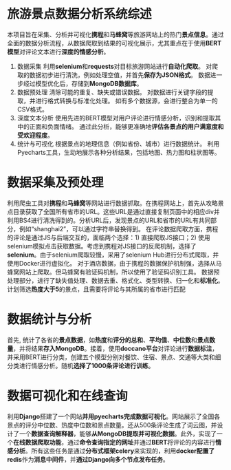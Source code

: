 # 旅游景点数据分析系统综述
本项目旨在采集、分析并可视化**携程**和**马蜂窝**等旅游网站上的热门**景点信息**。通过全面的数据分析流程，从数据爬取到结果的可视化展示，尤其重点在于使用**BERT模型**对评论文本进行**深度的情感分析**。

1. 数据采集
利用**selenium**和**requests**对目标旅游网站进行**自动化爬取**。
对爬取的数据初步进行清洗，例如处理空值，并首先**保存为JSON格式**。
数据进一步经过模型优化后，存储到**MongoDB数据库**。
2. 数据预处理
清除可能的重复、缺失或错误数据。
对数据进行关键字段的提取，并进行格式转换与标准化处理。
如有多个数据源，会进行整合为单一的CSV格式。
3. 深度文本分析
使用先进的BERT模型对用户评论进行情感分析，识别和提取其中的正面和负面情绪。
通过此分析，能够更准确地**评估各景点的用户满意度和受欢迎程度**。
4. 统计与可视化
根据景点的地理信息（例如省份、城市）进行数据统计。
利用Pyecharts工具，生动地展示各种分析结果，包括地图、热力图和柱状图等。

# 数据采集及预处理
利用爬虫工具对**携程**和**马蜂窝**等网站进行数据抓取。在携程网站上，首先从攻略景点目录获取了全国所有省市的URL。这些URL是通过直接复制页面中的相应div并利用BS4进行清洗得到的。分析URL后，发现景点的URL和省市的URL有共同部分，例如“shanghai2”，可以通过字符串替换得到。
在评论数据爬取方面，携程的评论是通过JS与后端交互的，面临两个选择：1) 直接爬取JS接口；2) 使用selenium模拟点击获取数据。考虑到携程对JS接口的反爬机制，选择了**selenium**。由于selenium爬取较慢，采用了selenium Hub进行分布式爬取，并使用Docker进行虚拟化。
对于酒店数据，由于携程的数据保护机制强，选择从马蜂窝网站上爬取。但马蜂窝有验证码机制，所以使用了验证码识别工具。
数据预处理部分，进行了缺失值处理、数据去重、格式化、类型转换、归一化和**标准化**。计划筛选**热度大于5**的景点，且需要将评论与其所属的省市进行匹配

# 数据统计与分析
首先, 统计了各省的**景点数据**，如**热度**和**评分的总和**、**平均值**、**中位数**和**景点数量**，并将结果**存入MongoDB**。接着，使用**doccano平台**对评论进行**数据标注**，并采用BERT进行分类，创建五个模型分别对餐饮、住宿、景点、交通等大类和细分类进行情感分析。随机**选择了1000条评论进行训练**。

# 数据可视化和在线查询
利用**Django**搭建了一个网站**并用pyecharts完成数据可视化**。网站展示了全国各景点的评分中位数、热度中位数和景点数量。还从500条评论生成了词云图，并设计了一个**数据查询解释器**，能够**从MongoDB提取并可视化数据**。此外，实现了一个**在线数据爬取功能**，通过**命令查询指定的网址**并通过**BERT**将评论的内容进行**情感分析**。所有这些任务是通过**分布式框架celery**来实现的，利用**docker配置了redis**作为**消息中间件**，并**通过Django向多个节点发布任务**。
